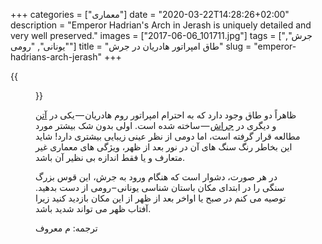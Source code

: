 +++
categories = ["معماری"]
date = "2020-03-22T14:28:26+02:00"
description = "Emperor Hadrian's Arch in Jerash is uniquely detailed and very well preserved."
images = ["2017-06-06_101711.jpg"]
tags = ["جرش", "یونانی", "رومی"]
title = "طاق امپراتور هادریان در جرش"
slug = "emperor-hadrians-arch-jerash"
+++

{{<figure src="2017-06-06_101711.jpg" title="طاق هادریان ورود شما را به جرش خوش آمد میگوید" >}}

ظاهراً دو طاق وجود دارد كه به احترام امپراتور روم هادریان — یكی در [آتن](https://en.wikipedia.org/wiki/Arch_of_Hadrian_(Athens)) و دیگری در [جراش](https://en.wikipedia.org/wiki/Arch_of_Hadrian_(Jerash)) — ساخته شده است. اولی بدون شک بیشتر مورد مطالعه قرار گرفته است، اما دومی از نظر عینی زیبایی بیشتری دارد! شاید این بخاطر رنگ سنگ های آن در نور بعد از ظهر، ویژگی های معماری غیر متعارف و یا فقط اندازه بی نظیر آن باشد.

<!--more-->

در هر صورت، دشوار است که هنگام ورود به جرش، این قوس بزرگ سنگی را در ابتدای مکان باستان شناسی یونانی – رومی از دست بدهید. توصیه می کنم در صبح یا اواخر بعد از ظهر از این مکان بازدید کنید  زیرا آفتاب ظهر می تواند شدید باشد.

ترجمه: م معروف
